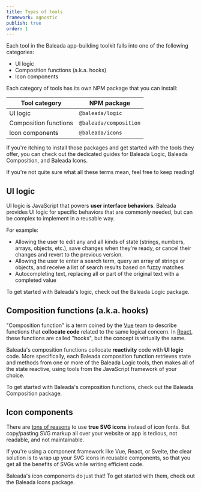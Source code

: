 ```yaml
---
title: Types of tools
framework: agnostic
publish: true
order: 1
---
```


Each tool in the Baleada app-building toolkit falls into one of the following categories:
- <NuxtLink to="#ui-logic">UI logic</NuxtLink>
- <NuxtLink to="#composition-functions-a-k-a-hooks">Composition functions (a.k.a. hooks)</NuxtLink>
- <NuxtLink to="#icon-components">Icon components</NuxtLink>

Each category of tools has its own NPM package that you can install:

| Tool category | NPM package |
| --- | --- |
| UI logic | `@baleada/logic` |
| Composition functions | `@baleada/composition` |
| Icon components | `@baleada/icons` |

If you're itching to install those packages and get started with the tools they offer, you can check out the dedicated guides for <NuxtLink to="/docs/logic">Baleada Logic</NuxtLink>, <NuxtLink to="/docs/composition">Baleada Composition</NuxtLink>, and <NuxtLink to="/docs/icons">Baleada Icons</NuxtLink>.

If you're not quite sure what all these terms mean, feel free to keep reading!

## UI logic

UI logic is JavaScript that powers **user interface behaviors**. Baleada provides UI logic for specific behaviors that are commonly needed, but can be complex to implement in a reusable way.

For example:
- Allowing the user to edit any and all kinds of state (strings, numbers, arrays, objects, etc.), save changes when they're ready, or cancel their changes and revert to the previous version.
- Allowing the user to enter a search term, query an array of strings or objects, and receive a list of search results based on fuzzy matches
- Autocompleting text, replacing all or part of the original text with a completed value

To get started with Baleada's logic, check out the <NuxtLink to="/docs/logic">Baleada Logic</NuxtLink> package.


## Composition functions (a.k.a. hooks)

"Composition function" is a term coined by the [Vue](https://vuejs.org) team to describe functions that **collocate code** related to the same logical concern. In [React](https://react.org), these functions are called "hooks", but the concept is virtually the same.

Baleada's composition functions collocate **reactivity** code with **UI logic** code. More specifically, each Baleada composition function retrieves state and methods from one or more of the Baleada Logic tools, then makes all of the state reactive, using tools from the JavaScript framework of your choice.

To get started with Baleada's composition functions, check out the <NuxtLink to="/docs/composition">Baleada Composition</NuxtLink> package.


## Icon components

There are [tons of reasons](http://www.fullstackradio.com/47) to use **true SVG icons** instead of icon fonts. But copy/pasting SVG markup all over your website or app is tedious, not readable, and not maintainable.

If you're using a component framework like Vue, React, or Svelte, the clear solution is to wrap up your SVG icons in reusable components, so that you get all the benefits of SVGs while writing efficient code.

Baleada's icon components do just that! To get started with them, check out the <NuxtLink to="/docs/icons">Baleada Icons</NuxtLink> package.
